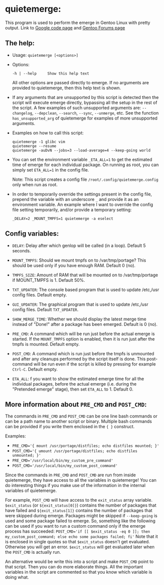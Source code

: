 quietemerge:
============

This program is used to perform the emerge in Gentoo Linux with pretty output.
Link to [Google code page](https://code.google.com/p/quietemerge/) and
[Gentoo Forums page](http://forums.gentoo.org/viewtopic-t-797019-highlight-.html)

The help:
---------

  * Usage:     `quietemerge [<options>]`
  * Options:
    ```
    -h | --help     Show this help text
    ```

    All other options are passed directly to emerge.
    If no arguments are provided to quietemerge, then this help text is shown.

  * If any arguments that are unsupported by this script is detected
    then the script will execute emerge directly, bypassing all the setup
    in the rest of the script.
    A few examples of such unsupported arguments are:
    `--changelog`, `--depclean`, `--search`, `--sync`, `--unmerge`, etc.
    See the function `has_unsupported_arg` of quietemerge for examples of
    more unsupported arguments.

  * Examples on how to call this script:
    ```
    quietemerge -1 glibc vim
    quietemerge --resume
    quietemerge -auDvN --jobs=3 --load-average=4 --keep-going world
    ```
  * You can set the environment variable `_ETA_ALL=1` to get the estimated
    time of emerge for each individual package. On running as root, you can
    simply set `ETA_ALL=1` in the config file.

    Note: This script creates a config file `/root/.config/quietemerge.config`
    only when run as root.

  * In order to temporarily override the settings present in the config
    file, prepend the variable with an underscore `_` and provide it as an
    environment variable.
    An example where I want to override the config file setting
    temporarily, and/or provide a temporary setting:
    ```
    _DELAY=2 _MOUNT_TMPFS=1 quietemerge -a eselect
    ```


Config variables:
-----------------

  * `DELAY`: Delay after which genlop will be called (in a loop). Default
    5 seconds.

  * `MOUNT_TMPFS`: Should we mount tmpfs on to /var/tmp/portage? This should
    be used only if you have enough RAM. Default 0 (no).

  * `TMPFS_SIZE`: Amount of RAM that will be mounted on to /var/tmp/portage
    if MOUNT_TMPFS is 1. Default 50%.

  * `TXT_UPDATER`: The console based program that is used to update /etc,/usr
    config files. Default empty.

  * `GUI_UPDATER`: The graphical program that is used to update /etc,/usr
    config files. Default `TXT_UPDATER`.

  * `SHOW_MERGE_TIME`: Whether we should display the latest merge time
    instead of "Done!" after  a package has been emerged. Default is
    0 (no).

  * `PRE_CMD`: A command which will be run just before the actual emerge is
    started. If the `MOUNT_TMPFS` option is enabled, then it is run
    just after the tmpfs is mounted. Default empty.

  * `POST_CMD`: A command which is run just before the tmpfs is
    unmounted and after any cleanups performed by the script itself is
    done.  This post-command will be run even if the script is killed by
    pressing for example `Ctrl-C`. Default empty.

  * `ETA_ALL`: f you want to show the estimated emerge time for all the
    individual packages, before the actual emerge (i.e. during the
    "Pretended emerge" stage), then set `ETA_ALL` to 1. Default 0.


More information about `PRE_CMD` and `POST_CMD`:
------------------------------------------------

The commands in `PRE_CMD` and `POST_CMD` can be one line bash commands or can
be a path name to another script or binary. Multiple bash commands can be
provided if you write them enclosed in the `{ }` construct.

Examples:

  * `PRE_CMD='{ mount /usr/portage/distfiles; echo distfiles mounted; }'`
  * `POST_CMD='{ umount /usr/portage/distfiles; echo distfiles unmounted; }'`
  * `PRE_CMD='/usr/local/bin/my_custom_pre_command'`
  * `POST_CMD='/usr/local/bin/my_custom_post_command'`

Since the commands in `PRE_CMD` and `POST_CMD` are run from inside quietemerge,
they have access to all the variables in quietemerge! You can do
interesting things if you make use of the information in the internal
variables of quietemerge.

For example, `POST_CMD` will have access to the `exit_status` array variable.
`$exit_status` (or `${exit_status[0]}`) contains the number of packages that
have failed and `${exit_status[1]}` contains the number of packages that were
skipped during emerge. Packages might be skipped if `--keep-going` is used
and some package failed to emerge. So, something like the following can be
used if you want to run a custom command only if the emerge process has
succeeded:
    ```
    POST_CMD='if [[ $exit_status -eq 0 ]]; then my_custom_post_command; else echo some packages failed; fi'
    ```
Note that it is enclosed in single quotes so that `$exit_status` doesn't get
evaluated. Otherwise you will get an error. `$exit_status` will get evaluated
later when the `POST_CMD` is actually run.

An alternative would be write this into a script and make `POST_CMD` point to
that script. Then you can do more elaborate things.  All the important
variables in the script are commented so that you know which variable is
doing what.
